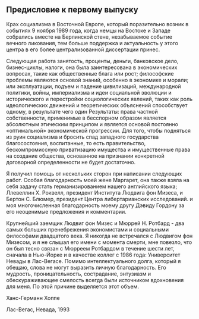 ## Предисловие к первому выпуску
Крах социализма в Восточной Европе, который поразительно возник в событиях 9 ноября 1989 года, когда немцы на Востоке и Западе собрались вместе на Берлинской стене, незабываемое событие вечного ликования, тем больше поддержка и актуальность у этого центра в его более централизованной диссертации принес.

Следующая работа занятость, проценты, деньги, банковское дело, бизнес-циклы, налоги, она была заинтересована в экономических вопросах, такие как общественные блага или рост; философские проблемы являются основой знаний, особенно в экономике и морали; или эксплуатации, подъем и падение цивилизаций, международной политики, войны, империализма и идеи социальной эволюции и исторического и перестройки социологических явлений, таких как роль идеологических движений и теоретических объяснений способствует одному, в результате чего один Результаты: права частной собственности, применимые в бесспорном образом является абсолютным этическим принципом и является основой постоянно «оптимальной» экономической прогрессии. Для того, чтобы подняться из руин социализма и бросить спад западного государства благосостояния, воспитанные, то есть правительство, бескомпромиссную приватизацию имущества и имущественные права на создание общества, основанное на признании конкретной договорной определенности не будет достаточно.

Я получил помощь от нескольких сторон при написании следующих работ. Особая благодарность моей жене Маргарет, она также взяла на себя задачу стать германизированием нашего английского языка; Ллевеллин Х. Роквелл, президент Института Людвига фон Мизеса, и Бертон С. Блюмер, президент Центра либертарианских исследований. и моя многочисленная благодарность моему другу Дэвиду Гордону за его неоценимые предложения и комментарии.

Крупнейший заемщик Людвиг фон Мизес и Мюррей Н. Ротбард - два самых больших пренебрежения экономистами и социальными философами двадцатого века. Я никогда не встречался с Людвигом фон Мизесом, и я не слышал его имени с момента смерти, мне повезло, что он был тесно связан с Мюрреем Ротбардом в течение шести лет, сначала в Нью-Йорке и в качестве коллег с 1986 года: Университет Невады в Лас-Вегасе. Помимо интеллектуального долга, который я обещаю, слова не могут выразить личную благодарность. Его мудрость, проницательность, сострадание, энтузиазм и обескураживающее смелость всегда были источником вдохновения для меня. По этой причине выделяется этот объем.

Ханс-Германн Хоппе

Лас-Вегас, Невада, 1993
